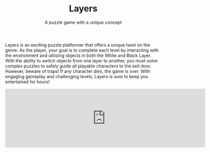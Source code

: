 ﻿---
layout: page
title: Layers
subtitle: A puzzle game with a unique concept
---

Layers is an exciting puzzle platformer that offers a unique twist on the genre. As the player, your goal is to complete each level by interacting with the environment and utilizing objects in both the White and Black Layer. With the ability to switch objects from one layer to another, you must solve complex puzzles to safely guide all playable characters to the exit door. However, beware of traps! If any character dies, the game is over. With engaging gameplay and challenging levels, Layers is sure to keep you entertained for hours!

<div style="text-align:center">
<iframe src="https://store.steampowered.com/widget/661330/?t=Layers%20is%20an%20exciting%20puzzle%20platformer%20that%20offers%20a%20unique%20twist%20on%20the%20genre.%20As%20the%20player%2C%20your%20goal%20is%20to%20complete%20each%20level%20by%20interacting%20with%20the%20environment%20and%20utilizing%20objects%20in%20both%20the%20White%20and%20Black%20Layer.%20With%20the%20ability%20to%20switch%20objects%20from%20one%20layer%20to%20another%2C%20you%20must%20solve%20complex%20puzzles%20to%20safely%20guide%20all%20playable%20characters%20to%20the%20exit%20door." frameborder="0" width="646" height="190"></iframe>
</div>
